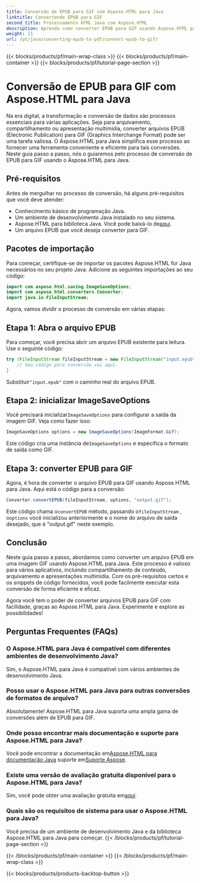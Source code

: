 ```yaml
---
title: Conversão de EPUB para GIF com Aspose.HTML para Java
linktitle: Convertendo EPUB para GIF
second_title: Processamento HTML Java com Aspose.HTML
description: Aprenda como converter EPUB para GIF usando Aspose.HTML para Java. Processo de conversão fácil e eficiente para todas as suas necessidades multimídia.
weight: 11
url: /pt/java/converting-epub-to-pdf/convert-epub-to-gif/
---
```


{{< blocks/products/pf/main-wrap-class >}}
{{< blocks/products/pf/main-container >}}
{{< blocks/products/pf/tutorial-page-section >}}

# Conversão de EPUB para GIF com Aspose.HTML para Java


Na era digital, a transformação e conversão de dados são processos essenciais para várias aplicações. Seja para arquivamento, compartilhamento ou apresentação multimídia, converter arquivos EPUB (Electronic Publication) para GIF (Graphics Interchange Format) pode ser uma tarefa valiosa. O Aspose.HTML para Java simplifica esse processo ao fornecer uma ferramenta conveniente e eficiente para tais conversões. Neste guia passo a passo, nós o guiaremos pelo processo de conversão de EPUB para GIF usando o Aspose.HTML para Java.

## Pré-requisitos

Antes de mergulhar no processo de conversão, há alguns pré-requisitos que você deve atender:

- Conhecimento básico de programação Java.
- Um ambiente de desenvolvimento Java instalado no seu sistema.
-  Aspose.HTML para biblioteca Java. Você pode baixá-lo de[aqui](https://releases.aspose.com/html/java/).
- Um arquivo EPUB que você deseja converter para GIF.

## Pacotes de importação

Para começar, certifique-se de importar os pacotes Aspose.HTML for Java necessários no seu projeto Java. Adicione as seguintes importações ao seu código:

```java
import com.aspose.html.saving.ImageSaveOptions;
import com.aspose.html.converters.Converter;
import java.io.FileInputStream;
```

Agora, vamos dividir o processo de conversão em várias etapas:

## Etapa 1: Abra o arquivo EPUB

Para começar, você precisa abrir um arquivo EPUB existente para leitura. Use o seguinte código:

```java
try (FileInputStream fileInputStream = new FileInputStream("input.epub")) {
    // Seu código para conversão vai aqui.
}
```

 Substituir`"input.epub"` com o caminho real do arquivo EPUB.

## Etapa 2: inicializar ImageSaveOptions

 Você precisará inicializar`ImageSaveOptions` para configurar a saída da imagem GIF. Veja como fazer isso:

```java
ImageSaveOptions options = new ImageSaveOptions(ImageFormat.Gif);
```

 Este código cria uma instância de`ImageSaveOptions` e especifica o formato de saída como GIF.

## Etapa 3: converter EPUB para GIF

Agora, é hora de converter o arquivo EPUB para GIF usando Aspose.HTML para Java. Aqui está o código para a conversão:

```java
Converter.convertEPUB(fileInputStream, options, "output.gif");
```

 Este código chama o`convertEPUB` método, passando o`fileInputStream` , o`options` você inicializou anteriormente e o nome do arquivo de saída desejado, que é "output.gif" neste exemplo. 

## Conclusão

Neste guia passo a passo, abordamos como converter um arquivo EPUB em uma imagem GIF usando Aspose.HTML para Java. Este processo é valioso para vários aplicativos, incluindo compartilhamento de conteúdo, arquivamento e apresentações multimídia. Com os pré-requisitos certos e os snippets de código fornecidos, você pode facilmente executar esta conversão de forma eficiente e eficaz.

Agora você tem o poder de converter arquivos EPUB para GIF com facilidade, graças ao Aspose.HTML para Java. Experimente e explore as possibilidades!

## Perguntas Frequentes (FAQs)

### O Aspose.HTML para Java é compatível com diferentes ambientes de desenvolvimento Java?
Sim, o Aspose.HTML para Java é compatível com vários ambientes de desenvolvimento Java.

### Posso usar o Aspose.HTML para Java para outras conversões de formatos de arquivo?
Absolutamente! Aspose.HTML para Java suporta uma ampla gama de conversões além de EPUB para GIF.

### Onde posso encontrar mais documentação e suporte para Aspose.HTML para Java?
 Você pode encontrar a documentação em[Aspose.HTML para documentação Java](https://reference.aspose.com/html/java/) suporte em[Suporte Aspose](https://forum.aspose.com/).

### Existe uma versão de avaliação gratuita disponível para o Aspose.HTML para Java?
 Sim, você pode obter uma avaliação gratuita em[aqui](https://releases.aspose.com/).

### Quais são os requisitos de sistema para usar o Aspose.HTML para Java?
Você precisa de um ambiente de desenvolvimento Java e da biblioteca Aspose.HTML para Java para começar.
{{< /blocks/products/pf/tutorial-page-section >}}

{{< /blocks/products/pf/main-container >}}
{{< /blocks/products/pf/main-wrap-class >}}

{{< blocks/products/products-backtop-button >}}
